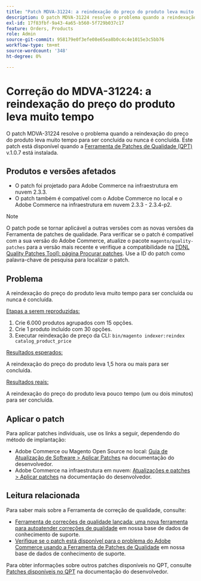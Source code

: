 ```yaml
---
title: "Patch MDVA-31224: a reindexação do preço do produto leva muito tempo"
description: O patch MDVA-31224 resolve o problema quando a reindexação do preço do produto leva muito tempo para ser concluída ou nunca é concluída. Este patch está disponível quando a [Ferramenta de correções de qualidade (QPT)](https://devdocs.magento.com/guides/v2.4/comp-mgr/patching.html#mqp) v.1.0.7 está instalada.
exl-id: 17f83fbf-9a43-4a65-b560-5f729b037c17
feature: Orders, Products
role: Admin
source-git-commit: 958179e0f3efe08e65ea8b0c4c4e1015e3c5bb76
workflow-type: tm+mt
source-wordcount: '348'
ht-degree: 0%

---
```


# Correção do MDVA-31224: a reindexação do preço do produto leva muito tempo

O patch MDVA-31224 resolve o problema quando a reindexação do preço do produto leva muito tempo para ser concluída ou nunca é concluída. Este patch está disponível quando a [Ferramenta de Patches de Qualidade (QPT)](https://devdocs.magento.com/guides/v2.4/comp-mgr/patching.html#mqp) v.1.0.7 está instalada.

## Produtos e versões afetados

* O patch foi projetado para Adobe Commerce na infraestrutura em nuvem 2.3.3.
* O patch também é compatível com o Adobe Commerce no local e o Adobe Commerce na infraestrutura em nuvem 2.3.3 - 2.3.4-p2.

>[!NOTE]
>
>O patch pode se tornar aplicável a outras versões com as novas versões da Ferramenta de patches de qualidade. Para verificar se o patch é compatível com a sua versão do Adobe Commerce, atualize o pacote `magento/quality-patches` para a versão mais recente e verifique a compatibilidade na [[!DNL Quality Patches Tool]: página Procurar patches](https://devdocs.magento.com/quality-patches/tool.html#patch-grid). Use a ID do patch como palavra-chave de pesquisa para localizar o patch.

## Problema

A reindexação do preço do produto leva muito tempo para ser concluída ou nunca é concluída.

<u>Etapas a serem reproduzidas:</u>

1. Crie 6.000 produtos agrupados com 15 opções.
1. Crie 1 produto incluído com 30 opções.
1. Executar reindexação de preço da CLI:     `bin/magento indexer:reindex catalog_product_price`

<u>Resultados esperados:</u>

A reindexação do preço do produto leva 1,5 hora ou mais para ser concluída.

<u>Resultados reais:</u>

A reindexação do preço do produto leva pouco tempo (um ou dois minutos) para ser concluída.

## Aplicar o patch

Para aplicar patches individuais, use os links a seguir, dependendo do método de implantação:

* Adobe Commerce ou Magento Open Source no local: [Guia de Atualização de Software > Aplicar Patches](https://devdocs.magento.com/guides/v2.4/comp-mgr/patching/mqp.html) na documentação do desenvolvedor.
* Adobe Commerce na infraestrutura em nuvem: [Atualizações e patches > Aplicar patches](https://devdocs.magento.com/cloud/project/project-patch.html) na documentação do desenvolvedor.

## Leitura relacionada

Para saber mais sobre a Ferramenta de correção de qualidade, consulte:

* [Ferramenta de correções de qualidade lançada: uma nova ferramenta para autoatender correções de qualidade](/help/announcements/adobe-commerce-announcements/magento-quality-patches-released-new-tool-to-self-serve-quality-patches.md) em nossa base de dados de conhecimento de suporte.
* [Verifique se o patch está disponível para o problema do Adobe Commerce usando a Ferramenta de Patches de Qualidade](/help/support-tools/patches-available-in-qpt-tool/check-patch-for-magento-issue-with-magento-quality-patches.md) em nossa base de dados de conhecimento de suporte.

Para obter informações sobre outros patches disponíveis no QPT, consulte [Patches disponíveis no QPT](https://devdocs.magento.com/quality-patches/tool.html#patch-grid) na documentação do desenvolvedor.
